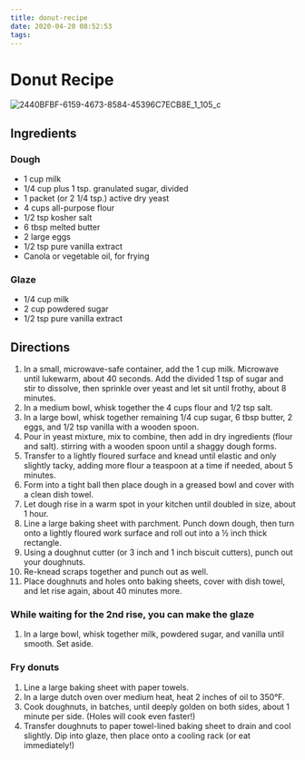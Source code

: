 ```yaml
---
title: donut-recipe
date: 2020-04-20 08:52:53
tags:
---
```


# Donut Recipe

![2440BFBF-6159-4673-8584-45396C7ECB8E_1_105_c](https://user-images.githubusercontent.com/248182/79752829-e5edad00-82e2-11ea-9f23-2d4dd859babf.jpeg)


## Ingredients

### Dough
- 1 cup milk
- 1/4 cup plus 1 tsp. granulated sugar, divided
- 1 packet (or 2 1/4 tsp.) active dry yeast
- 4 cups all-purpose flour
- 1/2 tsp kosher salt
- 6 tbsp melted butter
- 2 large eggs
- 1/2 tsp pure vanilla extract
- Canola or vegetable oil, for frying

### Glaze
- 1/4 cup milk
- 2 cup powdered sugar
- 1/2 tsp pure vanilla extract


## Directions

1. In a small, microwave-safe container, add the 1 cup milk. Microwave until lukewarm, about 40 seconds. Add the divided 1 tsp of sugar and stir to dissolve, then sprinkle over yeast and let sit until frothy, about 8 minutes.
2. In a medium bowl, whisk together the 4 cups flour and 1/2 tsp salt.
3. In a large bowl, whisk together remaining 1/4 cup sugar, 6 tbsp butter, 2 eggs, and 1/2 tsp vanilla with a wooden spoon.
4. Pour in yeast mixture, mix to combine, then add in dry ingredients (flour and salt). stirring with a wooden spoon until a shaggy dough forms.
5. Transfer to a lightly floured surface and knead until elastic and only slightly tacky, adding more flour a teaspoon at a time if needed, about 5 minutes.
6. Form into a tight ball then place dough in a greased bowl and cover with a clean dish towel.
7. Let dough rise in a warm spot in your kitchen until doubled in size, about 1 hour.
8. Line a large baking sheet with parchment. Punch down dough, then turn onto a lightly floured work surface and roll out into a ½ inch thick rectangle.
9. Using a doughnut cutter (or 3 inch and 1 inch biscuit cutters), punch out your doughnuts.
10. Re-knead scraps together and punch out as well.
11. Place doughnuts and holes onto baking sheets, cover with dish towel, and let rise again, about 40 minutes more.

### While waiting for the 2nd rise, you can make the glaze

1. In a large bowl, whisk together milk, powdered sugar, and vanilla until smooth. Set aside.

### Fry donuts

1. Line a large baking sheet with paper towels.
2. In a large dutch oven over medium heat, heat 2 inches of oil to 350°F.
3. Cook doughnuts, in batches, until deeply golden on both sides, about 1 minute per side. (Holes will cook even faster!)
4. Transfer doughnuts to paper towel-lined baking sheet to drain and cool slightly. Dip into glaze, then place onto a cooling rack (or eat immediately!)
